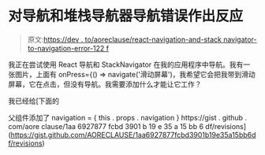 # 对导航和堆栈导航器导航错误作出反应

> 原文:[https://dev . to/aoreclause/react-navigation-and-stack navigator-to-navigation-error-122 f](https://dev.to/aoreclause/react-navigation-and-stacknavigator-to-navigate-error-122f)

我正在尝试使用 React 导航和 StackNavigator 在我的应用程序中导航。我有一张图片，上面有 onPress={() => navigate('滑动屏幕')，我希望它会把我带到滑动屏幕，它在点击，但没有导航。我需要添加什么才能让它工作？

我已经给[下面的

父组件添加了 navigation = { this . props . navigation } https://gist . github . com/aore clause/1aa 6927877 fcbd 3901 b 19 e 35 a 15 bb 6 df/revisions](https://gist.github.com/AORECLAUSE/1aa6927877fcbd3901b19e35a15bb6df/revisions)